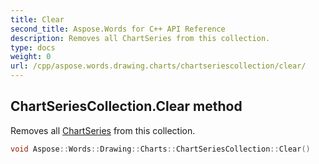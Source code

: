 ```yaml
---
title: Clear
second_title: Aspose.Words for C++ API Reference
description: Removes all ChartSeries from this collection. 
type: docs
weight: 0
url: /cpp/aspose.words.drawing.charts/chartseriescollection/clear/
---
```

## ChartSeriesCollection.Clear method


Removes all [ChartSeries](../chartseries/) from this collection.

```cpp
void Aspose::Words::Drawing::Charts::ChartSeriesCollection::Clear()
```

